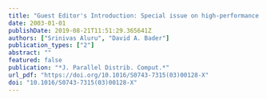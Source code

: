 ```yaml
---
title: "Guest Editor's Introduction: Special issue on high-performance computational biology"
date: 2003-01-01
publishDate: 2019-08-21T11:51:29.365641Z
authors: ["Srinivas Aluru", "David A. Bader"]
publication_types: ["2"]
abstract: ""
featured: false
publication: "*J. Parallel Distrib. Comput.*"
url_pdf: "https://doi.org/10.1016/S0743-7315(03)00128-X"
doi: "10.1016/S0743-7315(03)00128-X"
---
```


